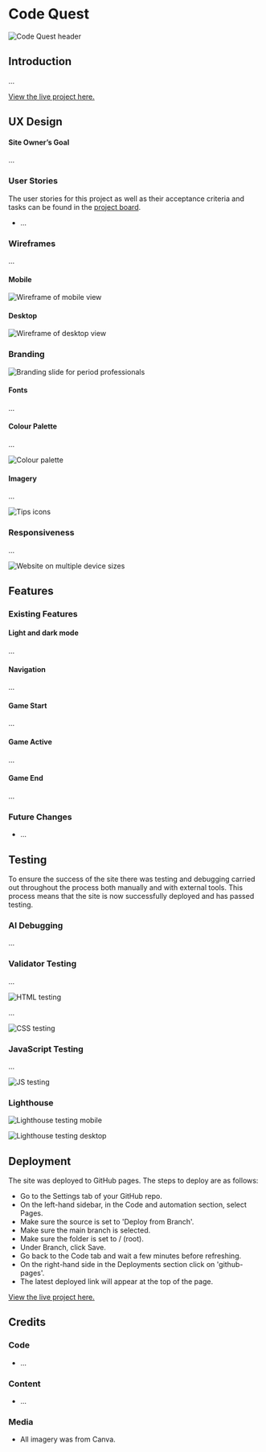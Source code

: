 # Code Quest
![Code Quest header](assets/...)

## Introduction 

...

<a href="https://..." target="_blank">View the live project here.</a>

## UX Design

#### Site Owner’s Goal
...

### User Stories

The user stories for this project as well as their acceptance criteria and tasks can be found in the <a href="https://...)" target="_blank">project board</a>.

* ...

### Wireframes

...
#### Mobile
![Wireframe of mobile view](assets/...)
#### Desktop
![Wireframe of desktop view](assets/...)

### Branding
![Branding slide for period professionals](assets/...)

#### Fonts

...

#### Colour Palette

...

![Colour palette](assets/...)

#### Imagery

...

![Tips icons](assets/...)

### Responsiveness

...

![Website on multiple device sizes](assets/...)

## Features
### Existing Features

#### Light and dark mode

...

#### Navigation

...

#### Game Start

...

#### Game Active

...

#### Game End

...

### Future Changes

* ...

## Testing

To ensure the success of the site there was testing and debugging carried out throughout the process both manually and with external tools. This process means that the site is now successfully deployed and has passed testing.

### AI Debugging
... 

### Validator Testing
...

![HTML testing](assets/...)

...

![CSS testing](assets/...)

### JavaScript Testing
...

![JS testing](assets/...)

### Lighthouse

![Lighthouse testing mobile](assets/...)

![Lighthouse testing desktop](assets/...)

## Deployment

The site was deployed to GitHub pages. The steps to deploy are as follows:
* Go to the Settings tab of your GitHub repo.
* On the left-hand sidebar, in the Code and automation section, select Pages.
* Make sure the source is set to 'Deploy from Branch'.
* Make sure the main branch is selected.
* Make sure the folder is set to / (root).
* Under Branch, click Save.
* Go back to the Code tab and wait a few minutes before refreshing.
* On the right-hand side in the Deployments section click on 'github-pages'.
* The latest deployed link will appear at the top of the page.

<a href="..." target="_blank">View the live project here.</a>

## Credits
### Code
* ...

### Content
* ...

### Media
* All imagery was from Canva.